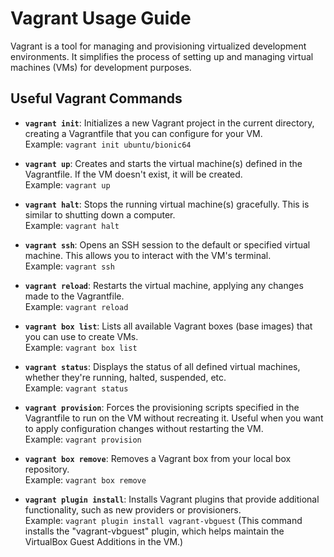 # Vagrant Usage Guide

Vagrant is a tool for managing and provisioning virtualized development environments. It simplifies the process of setting up and managing virtual machines (VMs) for development purposes.

## Useful Vagrant Commands

- **`vagrant init`**: Initializes a new Vagrant project in the current directory, creating a Vagrantfile that you can configure for your VM.  <br>
  Example: `vagrant init ubuntu/bionic64`

- **`vagrant up`**: Creates and starts the virtual machine(s) defined in the Vagrantfile. If the VM doesn't exist, it will be created. <br>
  Example: `vagrant up`

- **`vagrant halt`**: Stops the running virtual machine(s) gracefully. This is similar to shutting down a computer. <br>
  Example: `vagrant halt`

- **`vagrant ssh`**: Opens an SSH session to the default or specified virtual machine. This allows you to interact with the VM's terminal. <br>
  Example: `vagrant ssh`

- **`vagrant reload`**: Restarts the virtual machine, applying any changes made to the Vagrantfile. <br>
  Example: `vagrant reload`

- **`vagrant box list`**: Lists all available Vagrant boxes (base images) that you can use to create VMs. <br>
  Example: `vagrant box list`

- **`vagrant status`**: Displays the status of all defined virtual machines, whether they're running, halted, suspended, etc. <br>
  Example: `vagrant status`

- **`vagrant provision`**: Forces the provisioning scripts specified in the Vagrantfile to run on the VM without recreating it. Useful when you want to apply configuration changes without restarting the VM. <br>
  Example: `vagrant provision`

- **`vagrant box remove`**: Removes a Vagrant box from your local box repository. <br>
  Example: `vagrant box remove`

- **`vagrant plugin install`**: Installs Vagrant plugins that provide additional functionality, such as new providers or provisioners. <br>
  Example: `vagrant plugin install vagrant-vbguest`
  (This command installs the "vagrant-vbguest" plugin, which helps maintain the VirtualBox Guest Additions in the VM.)


